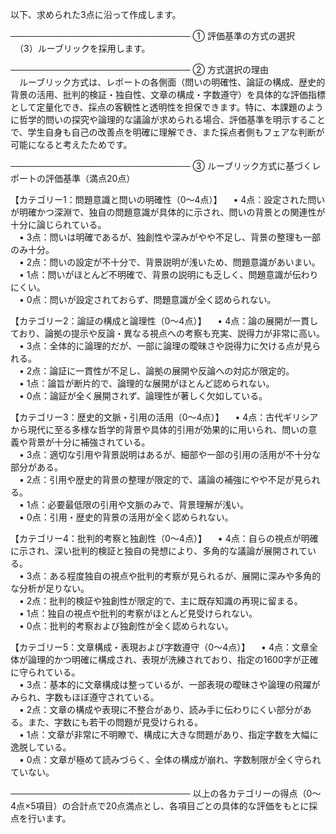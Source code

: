 以下、求められた3点に沿って作成します。

─────────────────────────────
① 評価基準の方式の選択  
　（3）ルーブリックを採用します。

─────────────────────────────
② 方式選択の理由  
　ルーブリック方式は、レポートの各側面（問いの明確性、論証の構成、歴史的背景の活用、批判的検証・独自性、文章の構成・字数遵守）を具体的な評価指標として定量化でき、採点の客観性と透明性を担保できます。特に、本課題のように哲学的問いの探究や論理的な議論が求められる場合、評価基準を明示することで、学生自身も自己の改善点を明確に理解でき、また採点者側もフェアな判断が可能になると考えたためです。

─────────────────────────────
③ ルーブリック方式に基づくレポートの評価基準（満点20点）

【カテゴリー1：問題意識と問いの明確性（0～4点）】
 • 4点：設定された問いが明確かつ深淵で、独自の問題意識が具体的に示され、問いの背景との関連性が十分に論じられている。  
 • 3点：問いは明確であるが、独創性や深みがやや不足し、背景の整理も一部のみ十分。  
 • 2点：問いの設定が不十分で、背景説明が浅いため、問題意識があいまい。  
 • 1点：問いがほとんど不明確で、背景の説明にも乏しく、問題意識が伝わりにくい。  
 • 0点：問いが設定されておらず、問題意識が全く認められない。

【カテゴリー2：論証の構成と論理性（0～4点）】
 • 4点：論の展開が一貫しており、論拠の提示や反論・異なる視点への考察も充実、説得力が非常に高い。  
 • 3点：全体的に論理的だが、一部に論理の曖昧さや説得力に欠ける点が見られる。  
 • 2点：論証に一貫性が不足し、論拠の展開や反論への対応が限定的。  
 • 1点：論旨が断片的で、論理的な展開がほとんど認められない。  
 • 0点：論証が全く展開されず、論理性が著しく欠如している。

【カテゴリー3：歴史的文脈・引用の活用（0～4点）】
 • 4点：古代ギリシアから現代に至る多様な哲学的背景や具体的引用が効果的に用いられ、問いの意義や背景が十分に補強されている。  
 • 3点：適切な引用や背景説明はあるが、細部や一部の引用の活用が不十分な部分がある。  
 • 2点：引用や歴史的背景の整理が限定的で、議論の補強にやや不足が見られる。  
 • 1点：必要最低限の引用や文脈のみで、背景理解が浅い。  
 • 0点：引用・歴史的背景の活用が全く認められない。

【カテゴリー4：批判的考察と独創性（0～4点）】
 • 4点：自らの視点が明確に示され、深い批判的検証と独自の発想により、多角的な議論が展開されている。  
 • 3点：ある程度独自の視点や批判的考察が見られるが、展開に深みや多角的な分析が足りない。  
 • 2点：批判的検証や独創性が限定的で、主に既存知識の再現に留まる。  
 • 1点：独自の視点や批判的考察がほとんど見受けられない。  
 • 0点：批判的考察および独創性が全く認められない。

【カテゴリー5：文章構成・表現および字数遵守（0～4点）】
 • 4点：文章全体が論理的かつ明確に構成され、表現が洗練されており、指定の1600字が正確に守られている。  
 • 3点：基本的に文章構成は整っているが、一部表現の曖昧さや論理の飛躍がみられ、字数もほぼ遵守されている。  
 • 2点：文章の構成や表現に不整合があり、読み手に伝わりにくい部分がある。また、字数にも若干の問題が見受けられる。  
 • 1点：文章が非常に不明瞭で、構成に大きな問題があり、指定字数を大幅に逸脱している。  
 • 0点：文章が極めて読みづらく、全体の構成が崩れ、字数制限が全く守られていない。

─────────────────────────────
以上の各カテゴリーの得点（0～4点×5項目）の合計点で20点満点とし、各項目ごとの具体的な評価をもとに採点を行います。